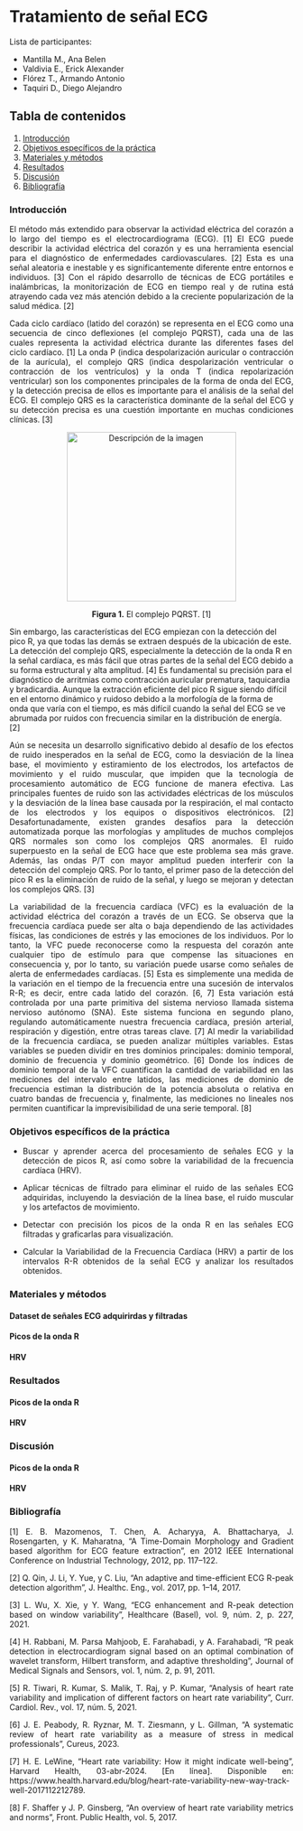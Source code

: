 # Tratamiento de señal ECG
Lista de participantes:  
- Mantilla M., Ana Belen  
- Valdivia E., Erick Alexander   
- Flórez T., Armando Antonio  
- Taquiri D., Diego Alejandro

## Tabla de contenidos
1. [Introducción](https://github.com/diego-taquiri/ISB-equipo11/blob/main/Documentaci%C3%B3n/Laboratorio%2012/Procesamiento_ECG.md#introducci%C3%B3n)
2. [Objetivos específicos de la práctica](https://github.com/diego-taquiri/ISB-equipo11/blob/main/Documentaci%C3%B3n/Laboratorio%2012/Procesamiento_ECG.md#objetivos-espec%C3%ADficos-de-la-pr%C3%A1ctica)
3. [Materiales y métodos](https://github.com/diego-taquiri/ISB-equipo11/blob/main/Documentaci%C3%B3n/Laboratorio%2012/Procesamiento_ECG.md#materiales-y-m%C3%A9todos)
5. [Resultados](https://github.com/diego-taquiri/ISB-equipo11/blob/main/Documentaci%C3%B3n/Laboratorio%2012/Procesamiento_ECG.md#resultados)
6. [Discusión](https://github.com/diego-taquiri/ISB-equipo11/blob/main/Documentaci%C3%B3n/Laboratorio%2012/Procesamiento_ECG.md#discusi%C3%B3n)
7. [Bibliografía](https://github.com/diego-taquiri/ISB-equipo11/blob/main/Documentaci%C3%B3n/Laboratorio%2012/Procesamiento_ECG.md#bibliograf%C3%ADa)

### Introducción
<p align="justify"> El método más extendido para observar la actividad eléctrica del corazón a lo largo del tiempo es el electrocardiograma (ECG). [1] El ECG puede describir la actividad eléctrica del corazón y es una herramienta esencial para el diagnóstico de enfermedades cardiovasculares. [2] Esta es  una señal aleatoria e inestable y es significantemente diferente entre entornos e individuos. [3] Con el rápido desarrollo de técnicas de ECG portátiles e inalámbricas, la monitorización de ECG en tiempo real y de rutina está atrayendo cada vez más atención debido a la creciente popularización de la salud médica. [2]
  
<p align="justify"> Cada ciclo cardíaco (latido del corazón) se representa en el ECG como una secuencia de cinco deflexiones (el complejo PQRST), cada una de las cuales representa la actividad eléctrica durante las diferentes fases del ciclo cardíaco. [1] La onda P (indica despolarización auricular o contracción de la aurícula), el complejo QRS (indica despolarización ventricular o contracción de los ventrículos) y la onda T (indica repolarización ventricular) son los componentes principales de la forma de onda del ECG, y la detección precisa de ellos es importante para el análisis de la señal del ECG. El complejo QRS es la característica dominante de la señal del ECG y su detección precisa es una cuestión importante en muchas condiciones clínicas. [3] 

<p align="center">
<img src="https://github.com/diego-taquiri/ISB-equipo11/blob/main/Documentaci%C3%B3n/Laboratorio%2012/Images/qrs.png" alt="Descripción de la imagen" width="300"><br> 
<p align="center"><b>Figura 1.</b> El complejo PQRST. [1] <br> 
  
Sin embargo,  las características del ECG empiezan con la detección del pico R, ya que todas las demás se extraen después de la ubicación de este. La detección del complejo QRS, especialmente la detección de la onda R en la señal cardíaca, es más fácil que otras partes de la señal del ECG debido a su forma estructural y alta amplitud. [4] Es fundamental su precisión para el diagnóstico de arritmias como contracción auricular prematura, taquicardia y bradicardia. Aunque la extracción eficiente del pico R sigue siendo difícil en el entorno dinámico y ruidoso debido a la morfología de la forma de onda que varía con el tiempo, es más difícil cuando la señal del ECG se ve abrumada por ruidos con frecuencia similar en la distribución de energía. [2]

<p align="justify"> Aún se necesita un desarrollo significativo debido al desafío de los efectos de ruido inesperados en la señal de ECG, como la desviación de la línea base, el movimiento y estiramiento de los electrodos, los artefactos de movimiento y el ruido muscular, que impiden que la tecnología de procesamiento automático de ECG funcione de manera efectiva. Las principales fuentes de ruido son las actividades eléctricas de los músculos y la desviación de la línea base causada por la respiración, el mal contacto de los electrodos y los equipos o dispositivos electrónicos. [2] Desafortunadamente, existen grandes desafíos para la detección automatizada porque las morfologías y amplitudes de muchos complejos QRS normales son como los complejos QRS anormales. El ruido superpuesto en la señal de ECG hace que este problema sea más grave. Además, las ondas P/T con mayor amplitud pueden interferir con la detección del complejo QRS. Por lo tanto, el primer paso de la detección del pico R es la eliminación de ruido de la señal, y luego se mejoran y detectan los complejos QRS. [3]

<p align="justify"> La variabilidad de la frecuencia cardíaca (VFC) es la evaluación de la actividad eléctrica del corazón a través de un ECG. Se observa que la frecuencia cardíaca puede ser alta o baja dependiendo de las actividades físicas, las condiciones de estrés y las emociones de los individuos. Por lo tanto, la VFC puede reconocerse como la respuesta del corazón ante cualquier tipo de estímulo para que compense las situaciones en consecuencia y, por lo tanto, su variación puede usarse como señales de alerta de enfermedades cardíacas. [5] Esta es simplemente una medida de la variación en el tiempo de la frecuencia entre una sucesión de intervalos R-R; es decir, entre cada latido del corazón. [6, 7] Esta variación está controlada por una parte primitiva del sistema nervioso llamada sistema nervioso autónomo (SNA). Este sistema funciona en segundo plano, regulando automáticamente nuestra frecuencia cardíaca, presión arterial, respiración y digestión, entre otras tareas clave. [7] Al medir la variabilidad de la frecuencia cardíaca, se pueden analizar múltiples variables. Estas variables se pueden dividir en tres dominios principales: dominio temporal, dominio de frecuencia y dominio geométrico. [6] Donde los índices de dominio temporal de la VFC cuantifican la cantidad de variabilidad en las mediciones del intervalo entre latidos, las mediciones de dominio de frecuencia estiman la distribución de la potencia absoluta o relativa en cuatro bandas de frecuencia y, finalmente, las mediciones no lineales nos permiten cuantificar la imprevisibilidad de una serie temporal. [8]

### Objetivos específicos de la práctica
- <p align="justify"> Buscar y aprender acerca del procesamiento de señales ECG y la detección de picos R, así como sobre la variabilidad de la frecuencia cardíaca (HRV).
- <p align="justify"> Aplicar técnicas de filtrado para eliminar el ruido de las señales ECG adquiridas, incluyendo la desviación de la línea base, el ruido muscular y los artefactos de movimiento.
- <p align="justify"> Detectar con precisión los picos de la onda R en las señales ECG filtradas y graficarlas para visualización.
- <p align="justify"> Calcular la Variabilidad de la Frecuencia Cardíaca (HRV) a partir de los intervalos R-R obtenidos de la señal ECG y analizar los resultados obtenidos.

### Materiales y métodos
#### Dataset de señales ECG adquirirdas y filtradas
#### Picos de la onda R
#### HRV 

### Resultados
#### Picos de la onda R
#### HRV 

### Discusión
#### Picos de la onda R
#### HRV 

### Bibliografía
<p align="justify"> [1] E. B. Mazomenos, T. Chen, A. Acharyya, A. Bhattacharya, J. Rosengarten, y K. Maharatna, “A Time-Domain Morphology and Gradient based algorithm for ECG feature extraction”, en 2012 IEEE International Conference on Industrial Technology, 2012, pp. 117–122.
<p align="justify"> [2] Q. Qin, J. Li, Y. Yue, y C. Liu, “An adaptive and time-efficient ECG R-peak detection algorithm”, J. Healthc. Eng., vol. 2017, pp. 1–14, 2017.
<p align="justify"> [3] L. Wu, X. Xie, y Y. Wang, “ECG enhancement and R-peak detection based on window variability”, Healthcare (Basel), vol. 9, núm. 2, p. 227, 2021.
<p align="justify"> [4] H. Rabbani, M. Parsa Mahjoob, E. Farahabadi, y A. Farahabadi, “R peak detection in electrocardiogram signal based on an optimal combination of wavelet transform, Hilbert transform, and adaptive thresholding”, Journal of Medical Signals and Sensors, vol. 1, núm. 2, p. 91, 2011.
<p align="justify"> [5] R. Tiwari, R. Kumar, S. Malik, T. Raj, y P. Kumar, “Analysis of heart rate variability and implication of different factors on heart rate variability”, Curr. Cardiol. Rev., vol. 17, núm. 5, 2021.
<p align="justify"> [6] J. E. Peabody, R. Ryznar, M. T. Ziesmann, y L. Gillman, “A systematic review of heart rate variability as a measure of stress in medical professionals”, Cureus, 2023.
<p align="justify"> [7] H. E. LeWine, “Heart rate variability: How it might indicate well-being”, Harvard Health, 03-abr-2024. [En línea]. Disponible en: https://www.health.harvard.edu/blog/heart-rate-variability-new-way-track-well-2017112212789.
<p align="justify"> [8] F. Shaffer y J. P. Ginsberg, “An overview of heart rate variability metrics and norms”, Front. Public Health, vol. 5, 2017.
